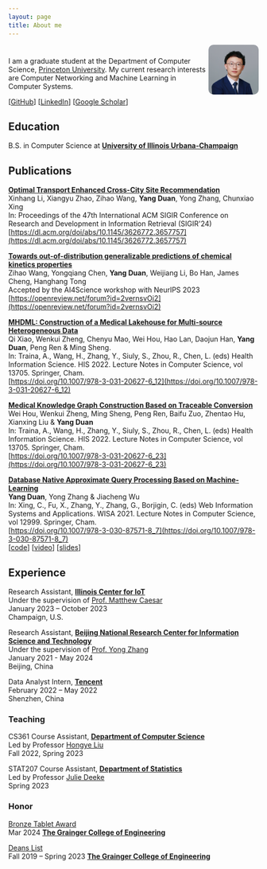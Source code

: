 ```yaml
---
layout: page
title: About me
---
```


<div style="padding-bottom:10px;text-align:left">
    <img style="float:right;text-align:left;border-radius:10%" src="/assets/avatar.jpg" alt="avatar" width="20%">
</div>

I am a graduate student at the Department of Computer Science, [Princeton University](https://www.cs.princeton.edu/). My current research interests are Computer Networking and Machine Learning in Computer Systems.

<!-- [[CV](https:)]  -->
[[GitHub](https://github.com/duanyang25)] 
[[LinkedIn](https://www.linkedin.com/in/duanyang25/)] 
[[Google Scholar](https://scholar.google.com/citations?user=mZxaSwIAAAAJ)]

## Education ##

B.S. in Computer Science at **[University of Illinois Urbana-Champaign](https://illinois.edu/about/index.html)**

## Publications ##
**[Optimal Transport Enhanced Cross-City Site Recommendation](https://dl.acm.org/doi/abs/10.1145/3626772.3657757)**
<br />
    Xinhang Li, Xiangyu Zhao, Zihao Wang, **Yang Duan**, Yong Zhang, Chunxiao Xing
<br />
    In: Proceedings of the 47th International ACM SIGIR Conference on Research and Development in Information Retrieval (SIGIR'24)
<br />
    [https://dl.acm.org/doi/abs/10.1145/3626772.3657757](https://dl.acm.org/doi/abs/10.1145/3626772.3657757)
<br />
      
**[Towards out-of-distribution generalizable predictions of chemical kinetics properties](https://openreview.net/forum?id=2vernsvOi2)**
<br />
    Zihao Wang, Yongqiang Chen, **Yang Duan**, Weijiang Li, Bo Han, James Cheng, Hanghang Tong 
<br />
    Accepted by the AI4Science workshop with NeurIPS 2023
<br />
    [https://openreview.net/forum?id=2vernsvOi2](https://openreview.net/forum?id=2vernsvOi2)
<br />
<!-- [[video](https://)] 
[[slides](https://github.com/)] 
[[code](https://github.com/)] -->

**[MHDML: Construction of a Medical Lakehouse for Multi-source Heterogeneous Data](https://link.springer.com/chapter/10.1007/978-3-031-20627-6_12)**
<br />
    Qi Xiao, Wenkui Zheng, Chenyu Mao, Wei Hou, Hao Lan, Daojun Han, **Yang Duan**, Peng Ren & Ming Sheng. 
<br />
    In: Traina, A., Wang, H., Zhang, Y., Siuly, S., Zhou, R., Chen, L. (eds) Health Information Science. HIS 2022. Lecture Notes in Computer Science, vol 13705. Springer, Cham. 
<br />
    [https://doi.org/10.1007/978-3-031-20627-6_12](https://doi.org/10.1007/978-3-031-20627-6_12)
<br />
<!-- [[video](https://)] 
[[slides](https://github.com/)] 
[[code](https://github.com/)] -->

**[Medical Knowledge Graph Construction Based on Traceable Conversion](https://link.springer.com/chapter/10.1007/978-3-031-20627-6_23)**
<br />
    Wei Hou, Wenkui Zheng, Ming Sheng, Peng Ren, Baifu Zuo, Zhentao Hu, Xianxing Liu & **Yang Duan**
<br />
    In: Traina, A., Wang, H., Zhang, Y., Siuly, S., Zhou, R., Chen, L. (eds) Health Information Science. HIS 2022. Lecture Notes in Computer Science, vol 13705. Springer, Cham.
<br />
    [https://doi.org/10.1007/978-3-031-20627-6_23](https://doi.org/10.1007/978-3-031-20627-6_23)
<br />
<!-- [[video](https://)] 
[[slides](https://github.com/)] 
[[code](https://github.com/)] -->

**[Database Native Approximate Query Processing Based on Machine-Learning](https://link.springer.com/chapter/10.1007/978-3-030-87571-8_7)**
<br />
    **Yang Duan**, Yong Zhang & Jiacheng Wu
<br />
    In: Xing, C., Fu, X., Zhang, Y., Zhang, G., Borjigin, C. (eds) Web Information Systems and Applications. WISA 2021. Lecture Notes in Computer Science, vol 12999. Springer, Cham.
<br />
    [https://doi.org/10.1007/978-3-030-87571-8_7](https://doi.org/10.1007/978-3-030-87571-8_7)
<br />
[[code](https://github.com/thu-west/Learned-AQP)] 
[<a href="https://duanyang25.github.io/assets/WISA2021/WISA2021presentation_online_pre_recording.mp4" target="_blank">video</a>]
[<a href="https://duanyang25.github.io/assets/WISA2021/WISA2021slides_final.pdf" target="_blank">slides</a>]


<!-- ### Preprints ### -->
## Experience ##
Research Assistant, **[Illinois Center for IoT](https://iot.cs.illinois.edu/welcome/)**
<br />
Under the supervision of [Prof. Matthew Caesar](https://caesar.web.engr.illinois.edu/)
<br />
    January 2023 – October 2023 
<br />
    Champaign, U.S.
    
Research Assistant, **[Beijing National Research Center for Information Science and Technology](https://www.riit.tsinghua.edu.cn/riiten/info/1061/1660.htm)**
<br />
Under the supervision of [Prof. Yong Zhang](https://dagege.github.io/)
<br />
    January 2021 - May 2024 
<br />
    Beijing, China

Data Analyst Intern, **[Tencent](https://www.tencent.com/en-us/index.html)**
<br />
    February 2022 – May 2022
<br />
    Shenzhen, China
<!-- <br />
    Responsibilities include:   
    - Guided to write codes to collect data from databases with complex requirements    
    - Collaborated to analyze data to find trends by utilizing Data Science packages and tools -->

### Teaching ###
CS361 Course Assistant, **[Department of Computer Science](https://cs.illinois.edu/)**
<br />
Led by Professor [Hongye Liu](https://cs.illinois.edu/about/people/faculty/hl314)
<br />
    Fall 2022, Spring 2023
    
STAT207 Course Assistant, **[Department of Statistics](https://stat.illinois.edu/)**
<br />
Led by Professor [Julie Deeke](https://stat.illinois.edu/directory/profile/jdeeke)
<br />
    Spring 2023
    
### Honor ###
[Bronze Tablet Award](https://cs.illinois.edu/about/awards/undergraduate-scholarships-awards/bronze-tablet-award)   
Mar 2024 **[The Grainger College of Engineering](https://grainger.illinois.edu/)**

[Deans List](https://advising.grainger.illinois.edu/academic-standing/academic-recognition)   
Fall 2019 – Spring 2023 **[The Grainger College of Engineering](https://grainger.illinois.edu/)**
